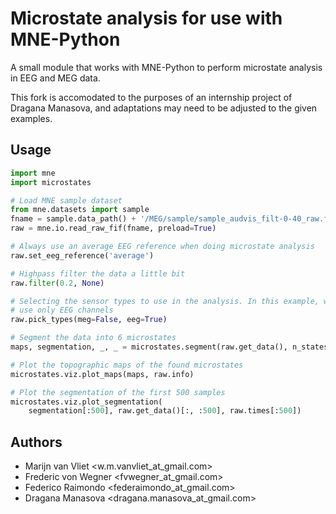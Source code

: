 # Microstate analysis for use with MNE-Python

A small module that works with MNE-Python to perform microstate analysis in EEG
and MEG data.

This fork is accomodated to the purposes of an internship project of Dragana Manasova, and adaptations may need to be adjusted to the given examples. 

## Usage

```python
import mne
import microstates

# Load MNE sample dataset
from mne.datasets import sample
fname = sample.data_path() + '/MEG/sample/sample_audvis_filt-0-40_raw.fif'
raw = mne.io.read_raw_fif(fname, preload=True)

# Always use an average EEG reference when doing microstate analysis
raw.set_eeg_reference('average')

# Highpass filter the data a little bit
raw.filter(0.2, None)

# Selecting the sensor types to use in the analysis. In this example, we
# use only EEG channels
raw.pick_types(meg=False, eeg=True)

# Segment the data into 6 microstates
maps, segmentation, _, _ = microstates.segment(raw.get_data(), n_states=6)

# Plot the topographic maps of the found microstates
microstates.viz.plot_maps(maps, raw.info)

# Plot the segmentation of the first 500 samples
microstates.viz.plot_segmentation(
    segmentation[:500], raw.get_data()[:, :500], raw.times[:500])
```

## Authors
* Marijn van Vliet <w.m.vanvliet_at_gmail.com>
* Frederic von Wegner <fvwegner_at_gmail.com>
* Federico Raimondo <federaimondo_at_gmail.com>
* Dragana Manasova <dragana.manasova_at_gmail.com>
